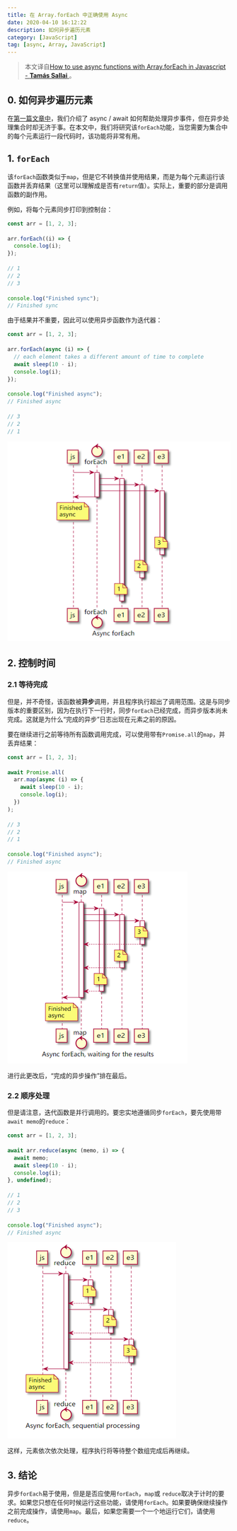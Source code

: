 ```yaml
---
title: 在 Array.forEach 中正确使用 Async
date: 2020-04-10 16:12:22
description: 如何异步遍历元素
category: [JavaScript]
tag: [async, Array, JavaScript]
---
```


> 本文译自[How to use async functions with Array.forEach in Javascript - **Tamás Sallai** ](https://advancedweb.hu/how-to-use-async-functions-with-array-foreach-in-javascript/)。

## 0. 如何异步遍历元素

在[第一篇文章中](https://advancedweb.hu/asynchronous-array-functions-in-javascript/)，我们介绍了 async / await 如何帮助处理异步事件，但在异步处理集合时却无济于事。在本文中，我们将研究该`forEach`功能，当您需要为集合中的每个元素运行一段代码时，该功能将非常有用。

## 1. `forEach`

该`forEach`函数类似于`map`，但是它不转换值并使用结果，而是为每个元素运行该函数并丢弃结果（这里可以理解成是否有`return`值）。实际上，重要的部分是调用函数的副作用。

例如，将每个元素同步打印到控制台：

```javascript
const arr = [1, 2, 3];

arr.forEach((i) => {
  console.log(i);
});

// 1
// 2
// 3

console.log("Finished sync");
// Finished sync
```

由于结果并不重要，因此可以使用异步函数作为迭代器：

```javascript
const arr = [1, 2, 3];

arr.forEach(async (i) => {
  // each element takes a different amount of time to complete
  await sleep(10 - i);
  console.log(i);
});

console.log("Finished async");
// Finished async

// 3
// 2
// 1
```

![forEach](/images/2020/04/10/forEach.png)

## 2. 控制时间

### 2.1 等待完成

但是，并不奇怪，该函数被**异步**调用，并且程序执行超出了调用范围。这是与同步版本的重要区别，因为在执行下一行时，同步`forEach`已经完成，而异步版本尚未完成。这就是为什么“完成的异步”日志出现在元素之前的原因。

要在继续进行之前等待所有函数调用完成，可以使用带有`Promise.all`的`map`，并丢弃结果：

```javascript
const arr = [1, 2, 3];

await Promise.all(
  arr.map(async (i) => {
    await sleep(10 - i);
    console.log(i);
  })
);

// 3
// 2
// 1

console.log("Finished async");
// Finished async
```

![map](/images/2020/04/10/map.png)

进行此更改后，“完成的异步操作”排在最后。

### 2.2 顺序处理

但是请注意，迭代函数是并行调用的。要忠实地遵循同步`forEach`，要先使用带`await memo`的`reduce`：

```javascript
const arr = [1, 2, 3];

await arr.reduce(async (memo, i) => {
  await memo;
  await sleep(10 - i);
  console.log(i);
}, undefined);

// 1
// 2
// 3

console.log("Finished async");
// Finished async
```

![reduce](/images/2020/04/10/reduce.png)

这样，元素依次依次处理，程序执行将等待整个数组完成后再继续。

## 3. 结论

异步`forEach`易于使用，但是是否应使用`forEach`，`map`或 `reduce`取决于计时的要求。如果您只想在任何时候运行这些功能，请使用`forEach`。如果要确保继续操作之前完成操作，请使用`map`。最后，如果您需要一个一个地运行它们，请使用`reduce`。
